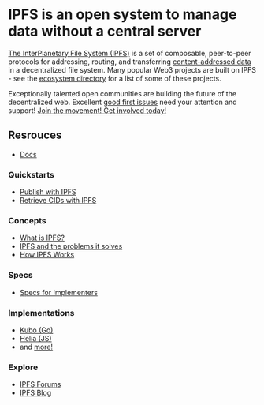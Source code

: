 # IPFS is an open system to manage data without a central server

[The InterPlanetary File System (IPFS)](https://ipfs.tech) is a set of composable, peer-to-peer protocols for addressing, routing, and transferring [content-addressed data](https://docs.ipfs.tech/concepts/glossary/#content-addressing) in a decentralized file system. Many popular Web3 projects are built on IPFS - see the [ecosystem directory](https://ecosystem.ipfs.tech/) for a list of some of these projects.

Exceptionally talented open communities are building the future of the decentralized web. Excellent [good first issues](https://github.com/search?q=org%3Aipfs+label%3A%22good+first+issue%22%2C%22help+wanted%22&type=issues) need your attention and support! [Join the movement! Get involved today!](https://docs.ipfs.tech/community/)

## Resrouces

- [Docs](https://docs.ipfs.tech/)

### Quickstarts

- [Publish with IPFS](https://docs.ipfs.tech/quickstart/publish)
- [Retrieve CIDs with IPFS](https://docs.ipfs.tech/quickstart/retrieve)

### Concepts

- [What is IPFS?](https://docs.ipfs.tech/concepts/what-is-ipfs/)
- [IPFS and the problems it solves](https://docs.ipfs.tech/concepts/ipfs-solves/)
- [How IPFS Works](https://docs.ipfs.tech/concepts/how-ipfs-works/)

### Specs
- [Specs for Implementers](https://specs.ipfs.tech/)

### Implementations

- [Kubo (Go)](https://github.com/ipfs/kubo)
- [Helia (JS)](https://github.com/ipfs/helia)
- and [more!](https://docs.ipfs.tech/concepts/ipfs-implementations/#popular-or-actively-maintained)

### Explore

- [IPFS Forums](https://discuss.ipfs.tech/)
- [IPFS Blog](https://blog.ipfs.tech/)
